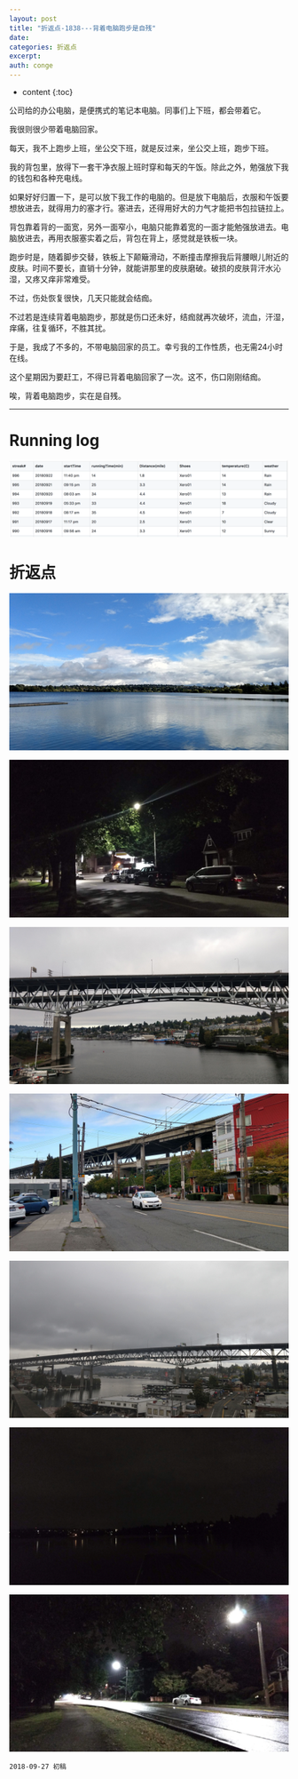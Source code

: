 ```yaml
---
layout: post
title: "折返点-1838---背着电脑跑步是自残"
date:
categories: 折返点
excerpt:
auth: conge
---
```

* content
{:toc}

公司给的办公电脑，是便携式的笔记本电脑。同事们上下班，都会带着它。

我很则很少带着电脑回家。

每天，我不上跑步上班，坐公交下班，就是反过来，坐公交上班，跑步下班。

我的背包里，放得下一套干净衣服上班时穿和每天的午饭。除此之外，勉强放下我的钱包和各种充电线。

如果好好归置一下，是可以放下我工作的电脑的。但是放下电脑后，衣服和午饭要想放进去，就得用力的塞才行。塞进去，还得用好大的力气才能把书包拉链拉上。

背包靠着背的一面宽，另外一面窄小，电脑只能靠着宽的一面才能勉强放进去。电脑放进去，再用衣服塞实着之后，背包在背上，感觉就是铁板一块。

跑步时是，随着脚步交替，铁板上下颠簸滑动，不断撞击摩擦我后背腰眼儿附近的皮肤。时间不要长，直销十分钟，就能讲那里的皮肤磨破。破损的皮肤背汗水沁湿，又疼又痒非常难受。

不过，伤处恢复很快，几天只能就会结痂。

不过若是连续背着电脑跑步，那就是伤口还未好，结痂就再次破坏，流血，汗湿，痒痛，往复循环，不胜其扰。

于是，我成了不多的，不带电脑回家的员工。幸亏我的工作性质，也无需24小时在线。

这个星期因为要赶工，不得已背着电脑回家了一次。这不，伤口刚刚结痂。

唉，背着电脑跑步，实在是自残。

----------

# Running log

![Running log week 38，2018](/assets/images/折返点/118382-bb69171499f60d28.png)

# 折返点

![20180916.jpg](/assets/images/折返点/118382-d67a08db0b287139.jpg)

![20180917.jpg](/assets/images/折返点/118382-8a82153d61f464b6.jpg)

![20180918.jpg](/assets/images/折返点/118382-5d925baa3664beb5.jpg)

![20180919.jpg](/assets/images/折返点/118382-9b7634093aa84771.jpg)

![20180920.jpg](/assets/images/折返点/118382-85e7955e12491edf.jpg)

![20180921.jpg](/assets/images/折返点/118382-b038ff9e141ce02b.jpg)

![20180922.jpg](/assets/images/折返点/118382-e884ac2806ab82f6.jpg)

```
2018-09-27 初稿
````

